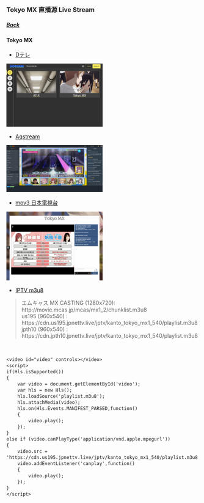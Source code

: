 ### Tokyo MX 直播源 Live Stream
##### [Back](../readme.md)

#### Tokyo MX
- <a target="_blank" rel="noopener noreferrer" href="http://dsgstng.herokuapp.com/tv">Dテレ</a><br>
<img src="../Img/dsgstng.JPG" alt="dsgstng" width="50%">

- <a target="_blank" rel="noopener noreferrer" href="https://aqstream.com/jp/tmx/Tokyo-MX">Aqstream</a><br>
<img src="../Img/aqstream.png" alt="aqstream" width="50%">

- <a target="_blank" rel="noopener noreferrer" href="http://mov3.co/tokyomx/">mov3 日本電視台</a><br>
<img src="../Img/mov3.jpeg" alt="mov3.co" width="50%">

- <a target="_blank" rel="noopener noreferrer" href="https://github.com/imDazui/Tvlist-awesome-m3u-m3u8#%E7%A8%B3%E5%AE%9A%E5%9C%B0%E5%9D%80">IPTV </a><a target="_blank" rel="noopener noreferrer" href="https://yamcode.com/FuwF14dxih">m3u8</a><br>
<blockquote>
エムキャス MX CASTING (1280x720): http://movie.mcas.jp/mcas/mx1_2/chunklist.m3u8<br>
us195 (960x540) : https://cdn.us195.jpnettv.live/jptv/kanto_tokyo_mx1_540/playlist.m3u8<br>
jpth10 (960x540) : https://cdn.jpth10.jpnettv.live/jptv/kanto_tokyo_mx1_540/playlist.m3u8<br>
</blockquote><br>

<script src="https://cdn.jsdelivr.net/npm/hls.js@latest"></script>
    <video id="video" controls></video>
    <script>
    if(Hls.isSupported())
    {
        var video = document.getElementById('video');
        var hls = new Hls();
        hls.loadSource('playlist.m3u8');
        hls.attachMedia(video);
        hls.on(Hls.Events.MANIFEST_PARSED,function()
        {
            video.play();
        });
    }
    else if (video.canPlayType('application/vnd.apple.mpegurl'))
    {
        video.src = 'https://cdn.us195.jpnettv.live/jptv/kanto_tokyo_mx1_540/playlist.m3u8';
        video.addEventListener('canplay',function()
        {
            video.play();
        });
    }
    </script>

<!--
<hr>
##### 付費 Paid<br>
- <a target="_blank" rel="noopener noreferrer" href="http://www.isakuraiptv.com/">iSakura</a><br>
- <a target="_blank" rel="noopener noreferrer" href="https://sky-stream.info/">Sky Stream</a><br>
- <a target="_blank" rel="noopener noreferrer" href="https://joytv.com.tw/">Joytv TW</a><br>
-->

